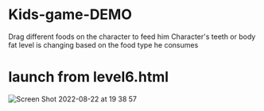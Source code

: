 # Kids-game-DEMO

Drag different foods on the character to feed him
Character's teeth or body fat level is changing based on the food type he consumes

# launch from level6.html
![Screen Shot 2022-08-22 at 19 38 57](https://user-images.githubusercontent.com/79999452/185973713-0be3de62-8842-423d-84ae-7eb48ab861e2.png)
